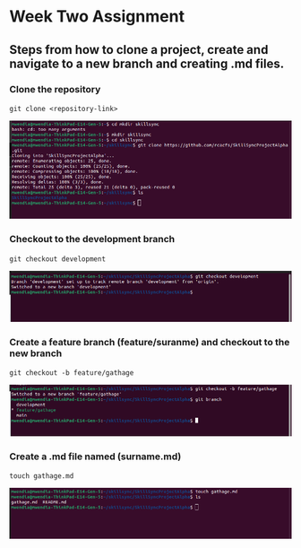 # Week Two Assignment <Github> 
## Steps from how to clone a project, create and navigate to a new branch and creating .md files.

### Clone the repository

```
git clone <repository-link>
```
![Alt text](/images/git-clone.png?raw=true "Git clone")

### Checkout to the development branch

```
git checkout development
```
![Alt text](/images/checkout-development.png?raw=true "Development Branch")

### Create a feature branch (feature/suranme) and checkout to the new branch

```
git checkout -b feature/gathage
```
![Alt text](/images/checkout-surnamebranch.png?raw=true "New Branch")

### Create a .md file named (surname.md)

```
touch gathage.md
```
![Alt text](/images/touch-file.png?raw=true "New .md file")





